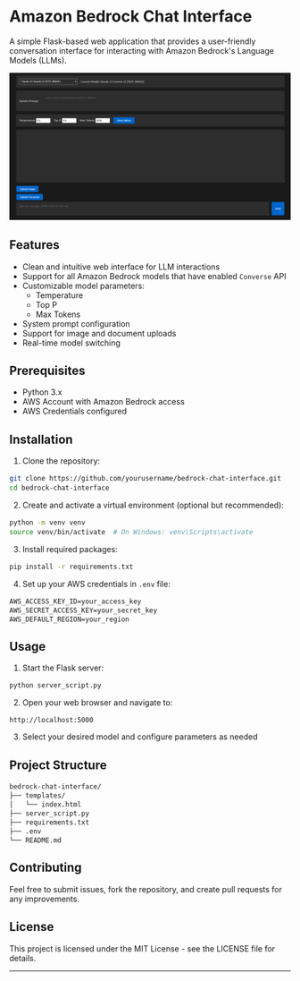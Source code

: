 # Amazon Bedrock Chat Interface

A simple Flask-based web application that provides a user-friendly conversation interface for interacting with Amazon Bedrock's Language Models (LLMs).

![Bedrock Chat UI Screenshot](assets/interface.png)

## Features

- Clean and intuitive web interface for LLM interactions
- Support for all Amazon Bedrock models that have enabled `Converse` API
- Customizable model parameters:
  - Temperature
  - Top P
  - Max Tokens
- System prompt configuration
- Support for image and document uploads
- Real-time model switching

## Prerequisites

- Python 3.x
- AWS Account with Amazon Bedrock access
- AWS Credentials configured

## Installation

1. Clone the repository:
```bash
git clone https://github.com/yourusername/bedrock-chat-interface.git
cd bedrock-chat-interface
```

2. Create and activate a virtual environment (optional but recommended):
```bash
python -m venv venv
source venv/bin/activate  # On Windows: venv\Scripts\activate
```

3. Install required packages:
```bash
pip install -r requirements.txt
```

4. Set up your AWS credentials in `.env` file:
```
AWS_ACCESS_KEY_ID=your_access_key
AWS_SECRET_ACCESS_KEY=your_secret_key
AWS_DEFAULT_REGION=your_region
```

## Usage

1. Start the Flask server:
```bash
python server_script.py
```

2. Open your web browser and navigate to:
```
http://localhost:5000
```

3. Select your desired model and configure parameters as needed

## Project Structure

```
bedrock-chat-interface/
├── templates/
│   └── index.html
├── server_script.py
├── requirements.txt
├── .env
└── README.md
```

## Contributing

Feel free to submit issues, fork the repository, and create pull requests for any improvements.

## License

This project is licensed under the MIT License - see the LICENSE file for details.

---
